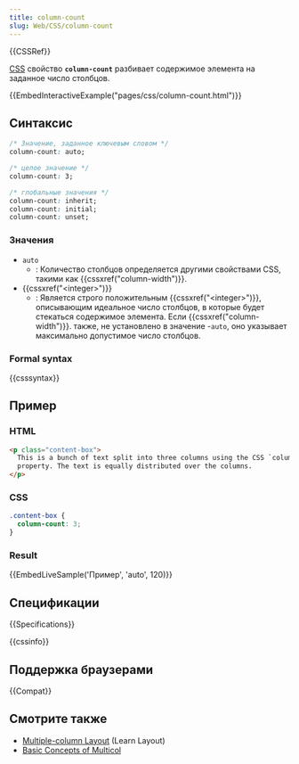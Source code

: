 ```yaml
---
title: column-count
slug: Web/CSS/column-count
---
```


{{CSSRef}}

[CSS](/ru/docs/Web/CSS) свойство **`column-count`** разбивает содержимое элемента на заданное число столбцов.

{{EmbedInteractiveExample("pages/css/column-count.html")}}

## Синтаксис

```css
/* Значение, заданное ключевым словом */
column-count: auto;

/* целое значение */
column-count: 3;

/* глобальные значения */
column-count: inherit;
column-count: initial;
column-count: unset;
```

### Значения

- `auto`
  - : Количество столбцов определяется другими свойствами CSS, такими как {{cssxref("column-width")}}.
- {{cssxref("&lt;integer&gt;")}}
  - : Является строго положительным {{cssxref("&lt;integer&gt;")}}, описывающим идеальное число столбцов, в которые будет стекаться содержимое элемента. Если {{cssxref("column-width")}}. также, не установлено в значение -`auto`, оно указывает максимально допустимое число столбцов.

### Formal syntax

{{csssyntax}}

## Пример

### HTML

```html
<p class="content-box">
  This is a bunch of text split into three columns using the CSS `column-count`
  property. The text is equally distributed over the columns.
</p>
```

### CSS

```css
.content-box {
  column-count: 3;
}
```

### Result

{{EmbedLiveSample('Пример', 'auto', 120)}}

## Спецификации

{{Specifications}}

{{cssinfo}}

## Поддержка браузерами

{{Compat}}

## Смотрите также

- [Multiple-column Layout](/ru/docs/Learn/CSS/CSS_layout/Multiple-column_Layout) (Learn Layout)
- [Basic Concepts of Multicol](/ru/docs/Web/CSS/CSS_Columns/Basic_Concepts_of_Multicol)

